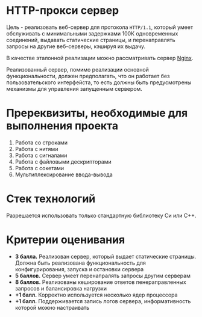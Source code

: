 # HTTP-прокси сервер

Цель - реализовать веб-сервер для протокола `HTTP/1.1`, который умеет обслуживать с минимальными задержками 100К одновременных соединений, выдавать статические страницы, и перенаправлять запросы на другие веб-серверы, кэшируя их выдачу.

В качестве эталонной реализации можно рассматривать сервер [Nginx](http://nginx.org).

Реализованный сервер, помимо реализации основной функциональности, должен предполагать, что он работает без пользовательского интерфейста, то есть должны быть предусмотрены механизмы для управления запущенным сервером.

# Пререквизиты, необходимые для выполнения проекта

 1. Работа со строками
 2. Работа с нитями
 3. Работа с сигналами
 4. Работа с файловыми дескрипторами
 5. Работа с сокетами
 6. Мультиплексирование ввода-вывода


# Стек технологий

Разрешается использовать только стандартную библиотеку Си или C++.

# Критерии оценивания

 * **3 балла.** Реализован сервер, который выдает статические страницы. Должна быть реализована функциональность для конфигурирования, запуска и остановки сервера
 * **5 баллов.** Сервер умеет перенапралять запросы другим серверам
 * **8 баллов.** Реализованы кеширование ответов пенераправленных запросов и балансировка нагрузки
 * **+1 балл.** Корректно используется несколько ядер процессора
 * **+1 балл.** Поддерживается запись логов сервера, информативность которой можно настраивать
